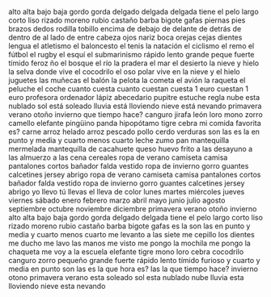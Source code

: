 alto
alta
bajo
baja
gordo
gorda
delgado
delgada
delgada tiene el pelo largo
corto
liso
rizado
moreno
rubio
castaño
barba
bigote
gafas
piernas
pies
brazos
dedos
rodilla
tobillo
encima de
debajo de
delante de
detrás de
dentro de
al lado de
entre
cabeza
ojos
nariz
boca
orejas
cejas
dientes
lengua
el atletismo
el baloncesto
el tenis
la natación
el ciclismo
el remo
el fútbol
el rugby
el esquí
el submarinismo
rápido
lento
grande
peque
fuerte
tímido
feroz
ño
el bosque
el río
la pradera
el mar
el desierto
la nieve y hielo
la selva
donde vive el cocodrilo
el oso polar vive en la nieve y el hielo
juguetes
las muñecas
el balón
la pelota
la cometa
el avión
la raqueta
el peluche
el coche
cuanto cuesta
cuanto cuestan
cuesta 1 euro
cuestan 1 euro
profesora
ordenador
lápiz
abecedario
pupitre
estuche
regla
nube
esta nublado
sol
está soleado
lluvia
está lloviendo
nieve
está nevando
primavera
verano
otoño
invierno
que tiempo hace?
canguro
jirafa
león
loro
mono
zorro
camello
elefante
pingüino
panda
hipopótamo
tigre
cebra
mi comida favorita es?
carne
arroz
helado
arroz
pescado
pollo
cerdo
verduras
son las
es la
en punto
y media
y cuarto
menos cuarto
leche
zumo
pan
mantequilla
mermelada
mantequilla de cacahuete
queso
huevo frito
a las desayuno
a las almuerzo
a las cena
cereales
ropa de verano
camiseta
camisa
pantalones
cortos
bañador
falda
vestido
ropa de invierno
gorro
guantes
calcetines
jersey
abrigo
ropa de verano
camiseta
camisa
pantalones cortos
bañador
falda
vestido
ropa de invierno
gorro
guantes
calcetines
jersey
abrigo
yo llevo
tú llevas
el lleva
de color
lunes
martes
miércoles
jueves
viernes
sábado
enero
febrero
marzo
abril
mayo
junio
julio
agosto
septiembre
octubre
noviembre
diciembre
primavera
verano
otoño
invierno
alto
alta
bajo
baja
gordo
gorda
delgado
delgada
tiene el pelo largo
corto
liso
rizado
moreno
rubio
castaño
barba
bigote
gafas
es la
son las
en punto
y media
y cuarto
menos cuarto
me levanto a las siete
me cepillo los dientes
me ducho
me lavo las manos
me visto
me pongo la mochila
me pongo la chaqueta
me voy a la escuela
elefante
tigre
mono
loro
cebra
cocodrilo
canguro
zorro
pequeño
grande
fuerte
rápido
lento
tímido
furioso
y cuarto
y media
en punto
son las
es la
que hora es?
las
la
que tiempo hace?
invierno
otono
primavera
verano
esta soleado
sol
esta nublado
nube
lluvia
esta lloviendo
nieve
esta nevando